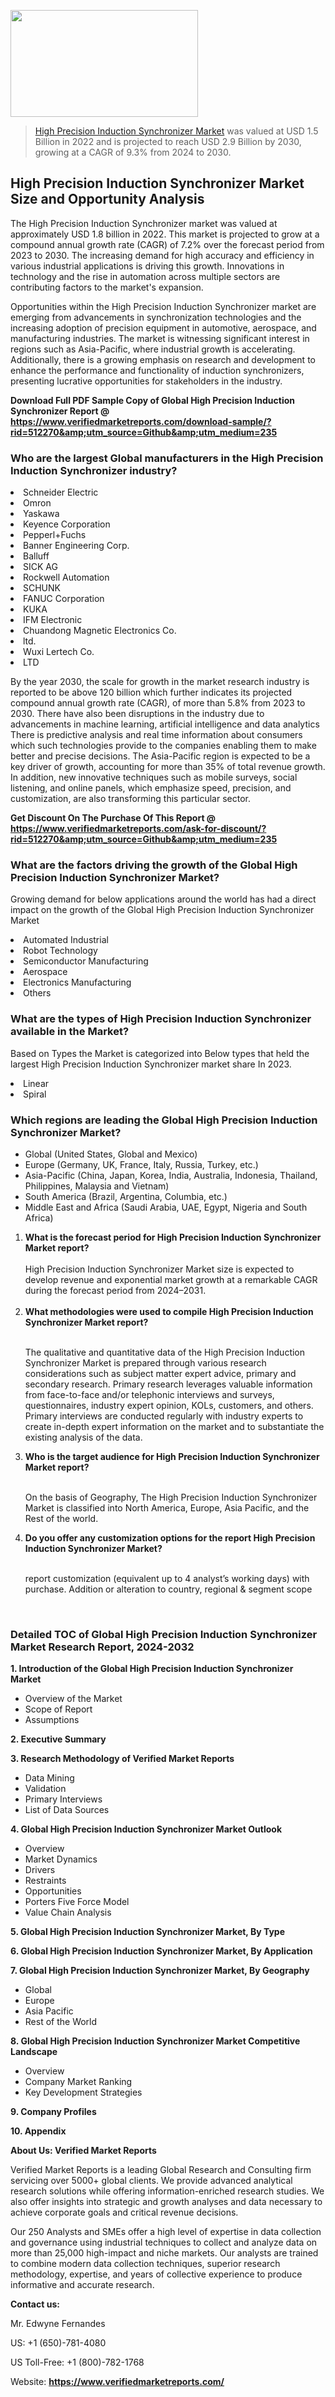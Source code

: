 <img src="https://ffe5etoiles.com/wp-content/uploads/2024/12/MST1-300x171.png" alt="" width="300" height="171" class="alignnone size-medium wp-image-20088" /><blockquote><p><p><a href="https://www.verifiedmarketreports.com/download-sample/?rid=512270&utm_source=Github&utm_medium=235" target="_blank">High Precision Induction Synchronizer Market</a> was valued at USD 1.5 Billion in 2022 and is projected to reach USD 2.9 Billion by 2030, growing at a CAGR of 9.3% from 2024 to 2030.</p></blockquote><p><h2>High Precision Induction Synchronizer Market Size and Opportunity Analysis</h2> <p>The High Precision Induction Synchronizer market was valued at approximately USD 1.8 billion in 2022. This market is projected to grow at a compound annual growth rate (CAGR) of 7.2% over the forecast period from 2023 to 2030. The increasing demand for high accuracy and efficiency in various industrial applications is driving this growth. Innovations in technology and the rise in automation across multiple sectors are contributing factors to the market's expansion.</p> <p>Opportunities within the High Precision Induction Synchronizer market are emerging from advancements in synchronization technologies and the increasing adoption of precision equipment in automotive, aerospace, and manufacturing industries. The market is witnessing significant interest in regions such as Asia-Pacific, where industrial growth is accelerating. Additionally, there is a growing emphasis on research and development to enhance the performance and functionality of induction synchronizers, presenting lucrative opportunities for stakeholders in the industry.</p> </p><p class=""><strong>Download Full PDF Sample Copy of Global High Precision Induction Synchronizer Report @ <a href="https://www.verifiedmarketreports.com/download-sample/?rid=512270&amp;utm_source=Github&amp;utm_medium=235" target="_blank">https://www.verifiedmarketreports.com/download-sample/?rid=512270&amp;utm_source=Github&amp;utm_medium=235</a></strong></p><h3 id="" class="">Who are the largest Global manufacturers in the High Precision Induction Synchronizer industry?</h3><p><li>Schneider Electric</li><li> Omron</li><li> Yaskawa</li><li> Keyence Corporation</li><li> Pepperl+Fuchs</li><li> Banner Engineering Corp.</li><li> Balluff</li><li> SICK AG</li><li> Rockwell Automation</li><li> SCHUNK</li><li> FANUC Corporation</li><li> KUKA</li><li> IFM Electronic</li><li> Chuandong Magnetic Electronics Co.</li><li>ltd.</li><li> Wuxi Lertech Co.</li><li> LTD</li></p><div class=""><div class="" dir="" data-message-author-role="" data-message-id="" data-message-model-slug=""><div class=""><div class=""><div class=""><div class="" dir="" data-message-author-role="" data-message-id="" data-message-model-slug=""><div class=""><div class=""><p>By the year 2030, the scale for growth in the market research industry is reported to be above 120 billion which further indicates its projected compound annual growth rate (CAGR), of more than 5.8% from 2023 to 2030. There have also been disruptions in the industry due to advancements in machine learning, artificial intelligence and data analytics There is predictive analysis and real time information about consumers which such technologies provide to the companies enabling them to make better and precise decisions. The Asia-Pacific region is expected to be a key driver of growth, accounting for more than 35% of total revenue growth. In addition, new innovative techniques such as mobile surveys, social listening, and online panels, which emphasize speed, precision, and customization, are also transforming this particular sector.</p><p><strong>Get Discount On The Purchase Of This Report @&nbsp; <a href="https://www.verifiedmarketreports.com/ask-for-discount/?rid=512270&amp;utm_source=Github&amp;utm_medium=235" target="_blank">https://www.verifiedmarketreports.com/ask-for-discount/?rid=512270&amp;utm_source=Github&amp;utm_medium=235</a></strong></p></div></div></div></div></div></div></div></div><h3 id="" class="">What are the factors driving the growth of the Global High Precision Induction Synchronizer Market?</h3><p id="" class="">Growing demand for below applications around the world has had a direct impact on the growth of the Global High Precision Induction Synchronizer Market</p><p id="" class=""><li>Automated Industrial</li><li> Robot Technology</li><li> Semiconductor Manufacturing</li><li> Aerospace</li><li> Electronics Manufacturing</li><li> Others</li></p><h3 id="" class="">What are the types of High Precision Induction Synchronizer available in the Market?</h3><p id="" class="">Based on Types the Market is categorized into Below types that held the largest High Precision Induction Synchronizer market share In 2023.</p><p id="" class=""><li>Linear</li><li> Spiral</li></p><h3 id="" class="">Which regions are leading the Global High Precision Induction Synchronizer Market?</h3><ul><li>Global (United States, Global and Mexico)</li><li>Europe (Germany, UK, France, Italy, Russia, Turkey, etc.)</li><li>Asia-Pacific (China, Japan, Korea, India, Australia, Indonesia, Thailand, Philippines, Malaysia and Vietnam)</li><li>South America (Brazil, Argentina, Columbia, etc.)</li><li>Middle East and Africa (Saudi Arabia, UAE, Egypt, Nigeria and South Africa)</li></ul><p><ol><li><strong>What is the forecast period for High Precision Induction Synchronizer Market report?<br /></strong><br /><span data-sheets-root="1" data-sheets-value="{&quot;1&quot;:2,&quot;2&quot;:&quot;XXXX size is expected to develop revenue and exponential market growth at a remarkable CAGR during the forecast period from 2024&ndash;2030.&quot;}" data-sheets-userformat="{&quot;2&quot;:12674,&quot;4&quot;:{&quot;1&quot;:2,&quot;2&quot;:16776960},&quot;10&quot;:2,&quot;11&quot;:0,&quot;15&quot;:&quot;Arial&quot;,&quot;16&quot;:12}">High Precision Induction Synchronizer Market size is expected to develop revenue and exponential market growth at a remarkable CAGR during the forecast period from 2024&ndash;2031.</span><br /><br /></li><li><strong>What methodologies were used to compile High Precision Induction Synchronizer Market report?<br /><br /></strong><p>The qualitative and quantitative data of the&nbsp;High Precision Induction Synchronizer Market is prepared through various research considerations such as subject matter expert advice, primary and secondary research. Primary research leverages valuable information from face-to-face and/or telephonic interviews and surveys, questionnaires, industry expert opinion, KOLs, customers, and others. Primary interviews are conducted regularly with industry experts to create in-depth expert information on the market and to substantiate the existing analysis of the data.&nbsp;</p></li><li><strong>Who is the target audience for High Precision Induction Synchronizer Market report?<br /><br /></strong><p>On the basis of Geography, The&nbsp;High Precision Induction Synchronizer Market is classified into North America, Europe, Asia Pacific, and the Rest of the world.</p></li><li><strong>Do you offer any customization options for the report High Precision Induction Synchronizer Market?<br /><br /></strong><p>report customization (equivalent up to 4 analyst&rsquo;s working days) with purchase. Addition or alteration to country, regional &amp; segment scope</p><p>&nbsp;</p></li></ol></p><h3 id="" class="">Detailed TOC of Global High Precision Induction Synchronizer Market Research Report, 2024-2032</h3><p id="" class=""><strong>1. Introduction of the Global High Precision Induction Synchronizer Market</strong></p><ul><li>Overview of the Market</li><li>Scope of Report</li><li>Assumptions</li></ul><p id="" class=""><strong>2. Executive Summary</strong></p><p id="" class=""><strong>3. Research Methodology of&nbsp;Verified Market Reports</strong></p><ul><li>Data Mining</li><li>Validation</li><li>Primary Interviews</li><li>List of Data Sources</li></ul><p id="" class=""><strong>4. Global High Precision Induction Synchronizer Market Outlook</strong></p><ul><li>Overview</li><li>Market Dynamics</li><li>Drivers</li><li>Restraints</li><li>Opportunities</li><li>Porters Five Force Model</li><li>Value Chain Analysis</li></ul><p id="" class=""><strong>5. Global High Precision Induction Synchronizer Market, By&nbsp;Type</strong></p><p id="" class=""><strong>6. Global High Precision Induction Synchronizer Market, By Application</strong></p><p id="" class=""><strong>7. Global High Precision Induction Synchronizer Market, By Geography</strong></p><ul><li>Global</li><li>Europe</li><li>Asia Pacific</li><li>Rest of the World</li></ul><p id="" class=""><strong>8. Global High Precision Induction Synchronizer Market Competitive Landscape</strong></p><ul><li>Overview</li><li>Company Market Ranking</li><li>Key Development Strategies</li></ul><p id="" class=""><strong>9. Company Profiles</strong></p><p id="" class=""><strong>10. Appendix</strong></p><p id="" class=""><strong>About Us: Verified Market Reports</strong></p><p id="" class="">Verified Market Reports is a leading Global Research and Consulting firm servicing over 5000+ global clients. We provide advanced analytical research solutions while offering information-enriched research studies. We also offer insights into strategic and growth analyses and data necessary to achieve corporate goals and critical revenue decisions.</p><p id="" class="">Our 250 Analysts and SMEs offer a high level of expertise in data collection and governance using industrial techniques to collect and analyze data on more than 25,000 high-impact and niche markets. Our analysts are trained to combine modern data collection techniques, superior research methodology, expertise, and years of collective experience to produce informative and accurate research.</p><p id="" class=""><strong>Contact us:</strong></p><p id="" class="">Mr. Edwyne Fernandes</p><p id="" class="">US: +1 (650)-781-4080</p><p id="" class="">US Toll-Free: +1 (800)-782-1768</p><p id="" class="">Website: <a target="" data-test-app-aware-link=""><strong>https://www.verifiedmarketreports.com/</strong></a></p>
